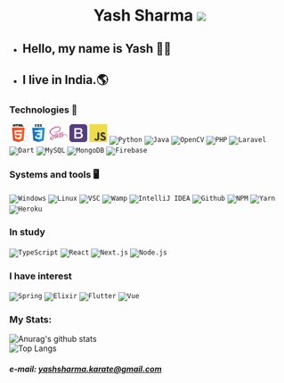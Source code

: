 <h1 align="center"> Yash Sharma <img src="https://raw.githubusercontent.com/aemmadi/aemmadi/master/wave.gif" width="50px"></h1>

- ## Hello, my name is Yash 👨‍💻
- ## I live in India.🌎

### Technologies 📲
<code><img height="32" title="HTML5" src="https://raw.githubusercontent.com/github/explore/80688e429a7d4ef2fca1e82350fe8e3517d3494d/topics/html/html.png" alt="HTML5"/></code> <code><img height="32" title="CSS3" src="https://raw.githubusercontent.com/github/explore/80688e429a7d4ef2fca1e82350fe8e3517d3494d/topics/css/css.png" alt="CSS"/></code> <code><img height="32" title="SASS" src="https://raw.githubusercontent.com/github/explore/80688e429a7d4ef2fca1e82350fe8e3517d3494d/topics/sass/sass.png" alt="SASS"/></code> <code><img height="32" title="Bootstrap" src="https://raw.githubusercontent.com/github/explore/80688e429a7d4ef2fca1e82350fe8e3517d3494d/topics/bootstrap/bootstrap.png" alt="Bootstrap"/></code> 
<code><img height="32" title="JavaScript" src="https://raw.githubusercontent.com/github/explore/80688e429a7d4ef2fca1e82350fe8e3517d3494d/topics/javascript/javascript.png" alt="Javascript"/></code> 
<code><img height="32" width="32" title="Python" src="https://seeklogo.com/images/P/python-logo-A32636CAA3-seeklogo.com.png" alt="Python"/></code> 
<code><img height="32" title="Java" src="https://cdn.iconscout.com/icon/free/png-256/java-22-225997.png" alt="Java"/></code> 
<code><img height="32" title="OpenCV" src="https://mlblr.com/images/opencvlogo.png" alt="OpenCV"/></code> 
<code><img height="32" title="PHP" src="https://cdn.iconscout.com/icon/free/png-256/php-99-1175127.png" alt="PHP"/></code> 
<code><img height="32" title="Laravel" src="https://upload.wikimedia.org/wikipedia/commons/thumb/9/9a/Laravel.svg/220px-Laravel.svg.png" alt="Laravel"/></code> 
<code><img height="32" title="Dart" src="https://avatars.githubusercontent.com/u/1609975?s=200&v=4" alt="Dart"/></code> 
<code><img height="32" title="MySQL" src="https://cdn.iconscout.com/icon/free/png-256/mysql-21-1174941.png" alt="MySQL"/></code> 
<code><img height="32" title="MongoDB" src="https://img.icons8.com/color/452/mongodb.png" alt="MongoDB"/></code>
<code><img height="32" width="32" title="FireBase" src="https://brandslogos.com/wp-content/uploads/thumbs/firebase-logo-vector.svg" alt="Firebase"/></code> 
  
### Systems and tools 🖥
<code><img height="32" title="Windows" src="https://upload.wikimedia.org/wikipedia/commons/thumb/4/48/Windows_logo_-_2012_%28dark_blue%29.svg/1200px-Windows_logo_-_2012_%28dark_blue%29.svg.png" alt="Windows"/></code> 
<code><img height="32" width="32" title="Linux" src="http://pngimg.com/uploads/linux/linux_PNG48.png" alt="Linux"/></code> 
<code><img height="32" title="VSC" src="https://upload.wikimedia.org/wikipedia/commons/thumb/9/9a/Visual_Studio_Code_1.35_icon.svg/1024px-Visual_Studio_Code_1.35_icon.svg.png" alt="VSC"/></code> 
<code><img height="32" title="Wamp" src="https://www.canalti.com.br/wp-content/uploads/2017/11/WampServer-logo.png" alt="Wamp"/></code> 
<code><img height="32" width="32" title="IntelliJ IDEA" src="https://upload.wikimedia.org/wikipedia/commons/9/9c/IntelliJ_IDEA_Icon.svg" alt="IntelliJ IDEA"/></code> 
<code><img height="32" title="Github" src="https://image.flaticon.com/icons/png/512/25/25231.png" alt="Github"/></code> 
<code><img height="32" title="NPM" src="https://img.stackshare.io/service/1120/lejvzrnlpb308aftn31u.png" alt="NPM"/></code> 
<code><img height="32" title="Yarn" src="https://seeklogo.com/images/Y/yarn-logo-F5E7A65FA2-seeklogo.com.png" alt="Yarn"/></code> 
<code><img height="32" title="Heroku" src="https://image.flaticon.com/icons/png/512/873/873120.png" alt="Heroku"/></code> 
  
### In study
<code><img height="32" title="TypeScript" src="https://upload.wikimedia.org/wikipedia/commons/thumb/4/4c/Typescript_logo_2020.svg/512px-Typescript_logo_2020.svg.png" alt="TypeScript"/></code> 
<code><img height="32" title="React" src="https://appmasters.io/static/47ce6e77f039020ee2e76a10c1e988e9/acf26/react.webp" alt="React"/></code> 
<code><img height="32" title="Next.js" src="https://iconape.com/wp-content/files/gm/82643/svg/next-js.svg" alt="Next.js"/></code> 
<code><img height="32" title="Node.js" src="https://cdn.iconscout.com/icon/free/png-256/node-js-1174925.png" alt="Node.js"/></code>

### I have interest
<code><img height="32" title="Spring" src="https://img.icons8.com/color/452/spring-logo.png" alt="Spring"/></code> 
<code><img height="32" title="Elixir" src="https://cdn.icon-icons.com/icons2/2107/PNG/32/file_type_elixir_icon_130623.png" alt="Elixir"/></code> 
<code><img height="32" title="Flutter" src="https://cdn.icon-icons.com/icons2/2107/PNG/512/file_type_flutter_icon_130599.png" alt="Flutter"/></code>
<code><img height="32" title="Vue" src="https://vuejs.org/images/logo.png" alt="Vue"/></code> 

### My Stats:
![Anurag's github stats](https://github-readme-stats.vercel.app/api?username=HyderYash&show_icons=true&theme=radical)
<br>
![Top Langs](https://github-readme-stats.vercel.app/api/top-langs/?username=HyderYash&show_icons=true&layout=compact&langs_count=6&theme=radical)


##### e-mail: yashsharma.karate@gmail.com

